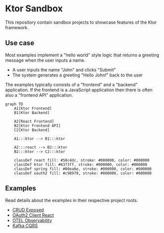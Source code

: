 # Ktor Sandbox
This repository contain sandbox projects to showcase features of the Ktor framework.

## Use case
Most examples implement a "hello world" style logic that returns a greeting message when the user inputs a name.

* A user inputs the name "John" and clicks "Submit"
* The system generates a greeting "Hello John!" back to the user

The examples typically consists of a "frontend" and a "backend" application. If the frontend is a JavaScript
application then there is often also a "frontend API" application.

```mermaid
graph TD
    A1[Ktor Frontend]
    B1[Ktor Backend]

    A2[React Frontend]
    B2[Ktor Frontend API]
    C2[Ktor Backend]

    A1:::ktor --> B1:::ktor
    
    A2:::react --> B2:::ktor
    B2:::ktor --> C2:::ktor
    
    classDef react fill: #58c4dc, stroke: #000000, color: #000000
    classDef ktor fill: #6373ff, stroke: #000000, color: #000000
    classDef spring fill: #80ea6e, stroke: #000000, color: #000000
    classDef oauth2 fill: #c98979, stroke: #000000, color: #000000
```

## Examples
Read details about the examples in their respective project roots.

* [CRUD Exposed](./ktor-crud-exposed)
* [OAuth2 Client React](./ktor-oauth2-client-react)
* [OTEL Observability](./ktor-otel-observability)
* [Kafka CQRS](./ktor-kafka-cqrs)

